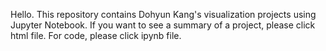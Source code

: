 Hello.
This repository contains Dohyun Kang's visualization projects using Jupyter Notebook.
If you want to see a summary of a project, please click html file.
For code, please click ipynb file.
